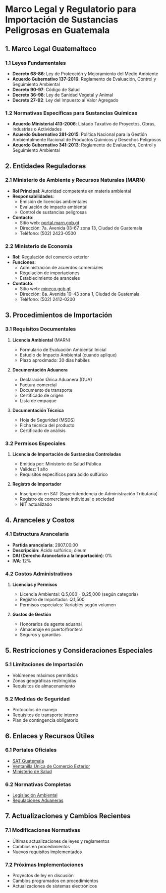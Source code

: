 # Marco Legal y Regulatorio para Importación de Sustancias Peligrosas en Guatemala

## 1. Marco Legal Guatemalteco

### 1.1 Leyes Fundamentales

- **Decreto 68-86**: Ley de Protección y Mejoramiento del Medio Ambiente
- **Acuerdo Gubernativo 137-2016**: Reglamento de Evaluación, Control y
  Seguimiento Ambiental
- **Decreto 90-97**: Código de Salud
- **Decreto 36-98**: Ley de Sanidad Vegetal y Animal
- **Decreto 27-92**: Ley del Impuesto al Valor Agregado

### 1.2 Normativas Específicas para Sustancias Químicas

- **Acuerdo Ministerial 413-2006**: Listado Taxativo de Proyectos, Obras,
  Industrias o Actividades
- **Acuerdo Gubernativo 281-2015**: Política Nacional para la Gestión
  Ambientalmente Racional de Productos Químicos y Desechos Peligrosos
- **Acuerdo Gubernativo 341-2013**: Reglamento de Evaluación, Control y
  Seguimiento Ambiental

## 2. Entidades Reguladoras

### 2.1 Ministerio de Ambiente y Recursos Naturales (MARN)

- **Rol Principal**: Autoridad competente en materia ambiental
- **Responsabilidades**:
  - Emisión de licencias ambientales
  - Evaluación de impacto ambiental
  - Control de sustancias peligrosas
- **Contacto**:
  - Sitio web: [portal.marn.gob.gt](https://portal.marn.gob.gt)
  - Dirección: 7a. Avenida 03-67 zona 13, Ciudad de Guatemala
  - Teléfono: (502) 2423-0500

### 2.2 Ministerio de Economía

- **Rol**: Regulación del comercio exterior
- **Funciones**:
  - Administración de acuerdos comerciales
  - Regulación de importaciones
  - Establecimiento de aranceles
- **Contacto**:
  - Sitio web: [mineco.gob.gt](https://www.mineco.gob.gt)
  - Dirección: 8a. Avenida 10-43 zona 1, Ciudad de Guatemala
  - Teléfono: (502) 2412-0200

## 3. Procedimientos de Importación

### 3.1 Requisitos Documentales

1. **Licencia Ambiental** (MARN)

   - Formulario de Evaluación Ambiental Inicial
   - Estudio de Impacto Ambiental (cuando aplique)
   - Plazo aproximado: 30 días hábiles

2. **Documentación Aduanera**

   - Declaración Única Aduanera (DUA)
   - Factura comercial
   - Documento de transporte
   - Certificado de origen
   - Lista de empaque

3. **Documentación Técnica**
   - Hoja de Seguridad (MSDS)
   - Ficha técnica del producto
   - Certificado de análisis

### 3.2 Permisos Especiales

1. **Licencia de Importación de Sustancias Controladas**

   - Emitida por: Ministerio de Salud Pública
   - Validez: 1 año
   - Requisitos específicos para ácido sulfúrico

2. **Registro de Importador**
   - Inscripción en SAT (Superintendencia de Administración Tributaria)
   - Registro de comerciante individual o sociedad
   - NIT actualizado

## 4. Aranceles y Costos

### 4.1 Estructura Arancelaria

- **Partida arancelaria**: 2807.00.00
- **Descripción**: Ácido sulfúrico; óleum
- **DAI (Derecho Arancelario a la Importación)**: 0%
- **IVA**: 12%

### 4.2 Costos Administrativos

1. **Licencias y Permisos**

   - Licencia Ambiental: Q.5,000 - Q.25,000 (según categoría)
   - Registro de Importador: Q.1,500
   - Permisos especiales: Variables según volumen

2. **Gastos de Gestión**
   - Honorarios de agente aduanal
   - Almacenaje en puerto/frontera
   - Seguros y garantías

## 5. Restricciones y Consideraciones Especiales

### 5.1 Limitaciones de Importación

- Volúmenes máximos permitidos
- Zonas geográficas restringidas
- Requisitos de almacenamiento

### 5.2 Medidas de Seguridad

- Protocolos de manejo
- Requisitos de transporte interno
- Plan de contingencia obligatorio

## 6. Enlaces y Recursos Útiles

### 6.1 Portales Oficiales

- [SAT Guatemala](https://portal.sat.gob.gt/)
- [Ventanilla Única de Comercio Exterior](https://vupe.export.com.gt/)
- [Ministerio de Salud](https://www.mspas.gob.gt/)

### 6.2 Normativas Completas

- [Legislación Ambiental](https://www.marn.gob.gt/paginas/Base_Legal)
- [Regulaciones Aduaneras](https://portal.sat.gob.gt/portal/legislacion-aduanera/)

## 7. Actualizaciones y Cambios Recientes

### 7.1 Modificaciones Normativas

- Últimas actualizaciones de leyes y reglamentos
- Cambios en procedimientos
- Nuevos requisitos implementados

### 7.2 Próximas Implementaciones

- Proyectos de ley en discusión
- Cambios programados en procedimientos
- Actualizaciones de sistemas electrónicos
